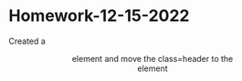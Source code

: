 # Homework-12-15-2022

Created a <header> element and move the class=header to the <header> element

